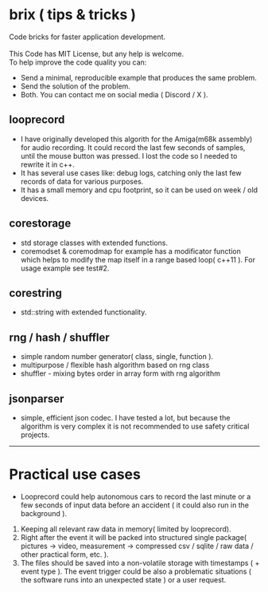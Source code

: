 # brix ( tips & tricks )
Code bricks for faster application development.<br><br>
This Code has MIT License, but any help is welcome.<br>
To help improve the code quality you can:
- Send a minimal, reproducible example that produces the same problem.
- Send the solution of the problem.
- Both.
You can contact me on social media ( Discord / X ).

## looprecord
- I have originally developed this algorith for the Amiga(m68k assembly) for audio recording. It could record the last few seconds of samples, until the mouse button was pressed. I lost the code so I needed to rewrite it in c++.
- It has several use cases like: debug logs, catching only the last few records of data for various purposes.
- It has a small memory and cpu footprint, so it can be used on week / old devices.

## corestorage
- std storage classes with extended functions.
- coremodset & coremodmap for example has a modificator function which helps to modify the map itself in a range based loop( c++11 ). For usage example see test#2.

## corestring
- std::string with extended functionality.

## rng / hash / shuffler
- simple random number generator( class, single, function ).
- multipurpose / flexible hash algorithm based on rng class
- shuffler - mixing bytes order in array form with rng algorithm

## jsonparser
- simple, efficient json codec. I have tested a lot, but because the algorithm is very complex it is not recommended to use safety critical projects.
---
# Practical use cases
- Looprecord could help autonomous cars to record the last minute or a few seconds of input data before an accident ( it could also run in the background ).
1. Keeping all relevant raw data in memory( limited by looprecord).
2. Right after the event it will be packed into structured single package( pictures -> video, measurement -> compressed csv / sqlite / raw data / other practical form, etc. ).
3. The files should be saved into a non-volatile storage with timestamps ( + event type ).
  The event trigger could be also a problematic situations ( the software runs into an unexpected state ) or a user request.
